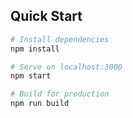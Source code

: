 
## Quick Start

``` bash
# Install dependencies
npm install

# Serve on localhost:3000
npm start

# Build for production
npm run build
```

